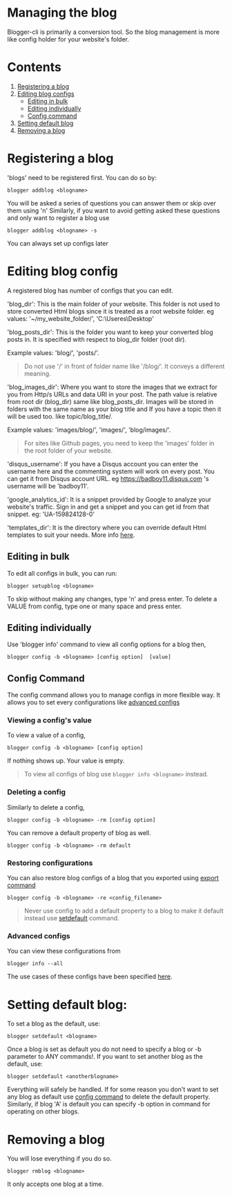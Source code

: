 # Managing the blog
Blogger-cli is primarily a conversion tool. So the blog management is more like config holder for your website's folder.

# Contents
1. [Registering a blog](#Registering-a-blog)
2. [Editing blog configs ](#Editing-blog-configs)
    - [Editing in bulk](#Editing-in-bulk)
    - [Editing individually](#Editing-individually)
    - [Config command](#Config-command)
3. [Setting default blog](#Setting-default-blog)
4. [Removing a blog](#Removing-a-blog)


<a id="Registering-a-blog"></a>
# Registering a blog

'blogs' need to be registered first. You can do so by:
```
blogger addblog <blogname>
```
You will be asked a series of questions you can answer them or skip over them using 'n'
Similarly, if you want to avoid getting asked these questions and only want to register a blog use
```
blogger addblog <blogname> -s
```
You can always set up configs later

<a id="Editing-blog-configs"></a>
# Editing blog config
A registered blog has number of configs that you can edit.

'blog_dir':
This is the main folder of your website. This folder is not used to store converted Html blogs since it is treated as a root website folder.
eg values: '~/my_website_folder/', 'C:\Useres\Desktop\'

'blog_posts_dir':
This is the folder you want to keep your converted blog posts in. It is specified with respect to blog_dir folder (root dir).

Example values: 'blog/', 'posts/'.

> Do not use '/' in front of folder name like '/blog/'. It conveys a different meaning.


'blog_images_dir':
Where you want to store the images that we extract for you from Http/s URLs and data URI in your post. The path value is relative from root dir (blog_dir) same like blog_posts_dir. Images will be stored in folders with the same name as your blog title and If you have a topic then it will be used too. like topic/blog_title/.

Example values: 'images/blog/', 'images/', 'blog/images/'.

> For sites like Github pages, you need to keep the 'images' folder in the root folder of your website.


'disqus_username':
If you have a Disqus account you can enter the username here and the commenting system will work on every post. You can get it from Disqus account URL. eg https://badboy11.disqus.com 's username will be 'badboy11'.

'google_analytics_id':
It is a snippet provided by Google to analyze your website's traffic. Sign in and get a snippet and you can get id from that snippet. eg: 'UA-159824128-0'

'templates_dir':
It is the directory where you can override default Html templates to suit your needs. More info [here](customizing.md).

<a id="Editing-in-bulk"></a>
## Editing in bulk

To edit all configs in bulk, you can run:
```
blogger setupblog <blogname>
```
To skip without making any changes, type 'n' and press enter. To delete a VALUE from config, type one or many space and press enter.

<a id="Editing-individually"></a>
## Editing individually

Use 'blogger info' command to view all config options for a blog then,
```
blogger config -b <blogname> [config option]  [value]
```

<a id="Config-command"></a>
## Config Command
The config command allows you to manage configs in more flexible way. It allows you to set every configurations like [advanced configs](#Advanced-configs)

### Viewing a config's value
To view a value of a config,
```
blogger config -b <blogname> [config option]
```
If nothing shows up. Your value is empty.
> To view all configs of blog use ```blogger info <blogname>``` instead.

### Deleting a config
Similarly to delete a config,
```
blogger config -b <blogname> -rm [config option]
```
You can remove a default property of blog as well.
```
blogger config -b <blogname> -rm default
```

### Restoring configurations
You can also restore blog configs of a blog that you exported using [export command](export.md#Exporting-blog-configurations)
```
blogger config -b <blogname> -re <config_filename>
```

> Never use config to add a default property to a blog to make it default instead use [setdefault](#Setting-default-blog) command.

### Advanced configs
You can view these configurations from
```
blogger info --all
```
The use cases of these configs have been specified [here](optional_config.md).


<a id="Setting-default-blog"></a>
# Setting default blog:
To set a blog as the default, use:
```
blogger setdefault <blogname>
```
Once a blog is set as default you do not need to specify a blog or -b parameter to ANY commands!. If you want to set another blog as the default, use:
```
blogger setdefault <anotherblogname>
```
Everything will safely be handled. If for some reason you don't want to set any blog as default use [config command](#Editing-individually) to delete the default property.
Similarly, if blog 'A' is default you can specify -b option in command for operating on other blogs.


<a id="Removing-a-blog"></a>
# Removing a blog
You will lose everything if you do so.
```
blogger rmblog <blogname>
```
It only accepts one blog at a time.


